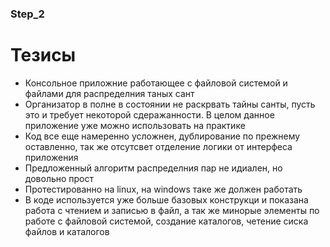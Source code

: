 ### Step_2
# Тезисы
- Консольное приложние работающее с файловой системой и файлами для распределния таных сант
- Организатор в полне в состоянии не раскрвать тайны санты, пусть это и требует некоторой сдеражанности. В целом данное приложение уже можно использовать на практике
- Код все еще намеренно усложнен, дублирование по прежнему оставленно, так же отсутсвет отделение логики от интерфеса приложения
- Предложенный алгоритм распределния пар не идиален, но довольно прост
- Протестированно на linux, на windows таке же должен работать
- В коде используется уже больше базовых конструкци и показана работа с чтением и записью в файл, а так же минорые элементы по работе с файловой системой, создание каталогов, четение сиска файлов и каталогов 